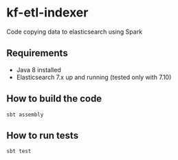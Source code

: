 # kf-etl-indexer
Code copying data to elasticsearch using Spark

## Requirements
* Java 8 installed
* Elasticsearch 7.x up and running (tested only with 7.10)

## How to build the code

```shell
sbt assembly
```

## How to run tests

```shell
sbt test
```
